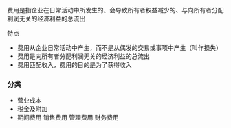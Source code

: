 费用是指企业在日常活动中所发生的、会导致所有者权益减少的、与向所有者分配利润无关的经济利益的总流出

特点
- 费用从企业日常活动中产生，而不是从偶发的交易或事项中产生（叫作损失）
- 费用是向所有者分配利润无关的经济利益的总流出
- 费用匹配收入，费用的目的是为了获得收入

### 分类
- 营业成本
- 税金及附加
- 期间费用
  销售费用
  管理费用
  财务费用